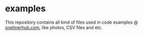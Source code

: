 # examples
This repository contains all kind of files used in code examples @ [onelinerhub.com](https://onelinerhub.com), like photos, CSV files and etc.
